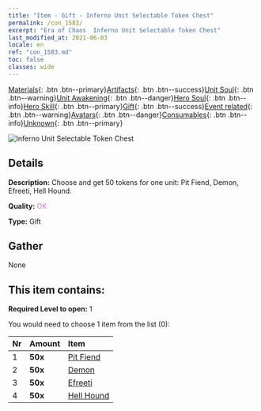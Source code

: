 ```yaml
---
title: "Item - Gift - Inferno Unit Selectable Token Chest"
permalink: /con_1583/
excerpt: "Era of Chaos  Inferno Unit Selectable Token Chest"
last_modified_at: 2021-06-03
locale: en
ref: "con_1583.md"
toc: false
classes: wide
---
```

 [Materials](/Items/){: .btn .btn--primary}[Artifacts](/Items/Artifacts/){: .btn .btn--success}[Unit Soul](/Items/UnitSoul/){: .btn .btn--warning}[Unit Awakening](/Items/UnitAwakening/){: .btn .btn--danger}[Hero Soul](/Items/HeroSoul/){: .btn .btn--info}[Hero Skill](/Items/HeroSkill/){: .btn .btn--primary}[Gift](/Items/Gift/){: .btn .btn--success}[Event related](/Items/Events/){: .btn .btn--warning}[Avatars](/Items/Avatars/){: .btn .btn--danger}[Consumables](/Items/Consumables/){: .btn .btn--info}[Unknown](/Items/Unknown/){: .btn .btn--primary}

 ![Inferno Unit Selectable Token Chest](/images/t/i_907199.png)

## Details
 **Description:** Choose and get 50 tokens for one unit: Pit Fiend, Demon, Efreeti, Hell Hound.

 **Quality:** <span style="color: #DA70D6">OK</span>

 **Type:** Gift

## Gather

  None

## This item contains:

 **Required Level to open:** 1

 You would need to choose 1 item from the list (0):

  | Nr | Amount |     Item    |
  |:---|:-------|:------------|
  | 1 |  **50x** | [Pit Fiend](/Items/unt_230/) |  | 
  | 2 |  **50x** | [Demon](/Items/unt_229/) |  | 
  | 3 |  **50x** | [Efreeti](/Items/unt_231/) |  | 
  | 4 |  **50x** | [Hell Hound](/Items/unt_228/) |  | 
